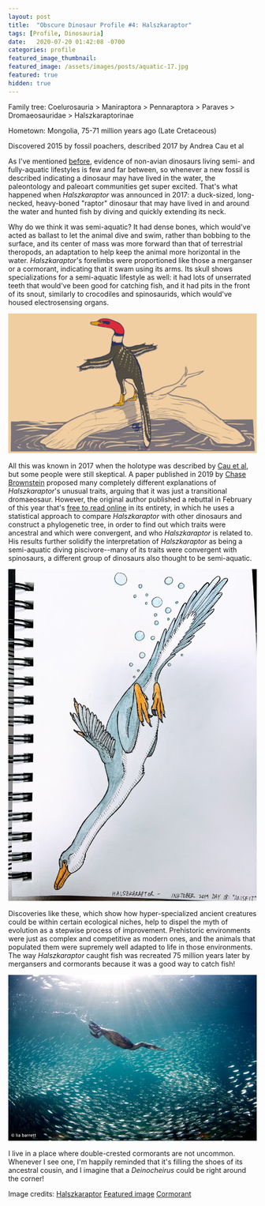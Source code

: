 ```yaml
---
layout: post
title:  "Obscure Dinosaur Profile #4: Halszkaraptor"
tags: [Profile, Dinosauria]
date:   2020-07-20 01:42:08 -0700
categories: profile
featured_image_thumbnail:
featured_image: /assets/images/posts/aquatic-17.jpg
featured: true
hidden: true
---
```


Family tree: Coelurosauria > Maniraptora > Pennaraptora > Paraves > Dromaeosauridae > Halszkaraptorinae

Hometown: Mongolia, 75-71 million years ago (Late Cretaceous)

Discovered 2015 by fossil poachers, described 2017 by Andrea Cau et al

As I've mentioned [before](https://obscuredinosaurfacts.com/blog/post/2019/11/13/aquatic-reptiles.html), evidence of non-avian dinosaurs living semi- and fully-aquatic lifestyles is few and far between, so whenever a new fossil is described indicating a dinosaur may have lived in the water, the paleontology and paleoart communities get super excited.  That's what happened when *Halszkaraptor* was announced in 2017: a duck-sized, long-necked, heavy-boned "raptor" dinosaur that may have lived in and around the water and hunted fish by diving and quickly extending its neck.

Why do we think it was semi-aquatic?  It had dense bones, which would've acted as ballast to let the animal dive and swim, rather than bobbing to the surface, and its center of mass was more forward than that of terrestrial theropods, an adaptation to help keep the animal more horizontal in the water.  *Halszkaraptor*'s forelimbs were proportioned like those a merganser or a cormorant, indicating that it swam using its arms.  Its skull shows specializations for a semi-aquatic lifestyle as well: it had lots of unserrated teeth that would've been good for catching fish, and it had pits in the front of its snout, similarly to crocodiles and spinosaurids, which would've housed electrosensing organs.

![halszka-1](/assets/images/posts/halszkaraptor.png)

All this was known in 2017 when the holotype was described by [Cau et al](https://www.nature.com/articles/nature24679), but some people were still skeptical.  A paper published in 2019 by [Chase Brownstein](https://www.nature.com/articles/s41598-019-52867-2) proposed many completely different explanations of *Halszkaraptor*'s unusual traits, arguing that it was just a transitional dromaeosaur.  However, the original author published a rebuttal in February of this year that's [free to read online](https://peerj.com/articles/8672/) in its entirety, in which he uses a statistical approach to compare *Halszkaraptor* with other dinosaurs and construct a phylogenetic tree, in order to find out which traits were ancestral and which were convergent, and who *Halszkaraptor* is related to.  His results further solidify the interpretation of *Halszkaraptor* as being a semi-aquatic diving piscivore--many of its traits were convergent with spinosaurs, a different group of dinosaurs also thought to be semi-aquatic.

![halszka-3](/assets/images/posts/inktober-18.jpg)

Discoveries like these, which show how hyper-specialized ancient creatures could be within certain ecological niches, help to dispel the myth of evolution as a stepwise process of improvement.  Prehistoric environments were just as complex and competitive as modern ones, and the animals that populated them were supremely well adapted to life in those environments.  The way *Halszkaraptor* caught fish was recreated 75 million years later by mergansers and cormorants because it was a good way to catch fish!

![cormorant](/assets/images/posts/cormorant.jpg)

I live in a place where double-crested cormorants are not uncommon.  Whenever I see one, I'm happily reminded that it's filling the shoes of its ancestral cousin, and I imagine that a *Deinocheirus* could be right around the corner!

Image credits: [Halszkaraptor](https://www.deviantart.com/stygimolochspinifer/art/31-Day-Palette-Challenge-Halszkaraptor-790476182) [Featured image](https://www.deviantart.com/hyrotrioskjan/art/Halszkaraptor-718742891) [Cormorant](https://i.pinimg.com/originals/c2/ba/ef/c2baefae10ad388e7478ae54ff28e00a.jpg)